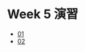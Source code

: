   # Week 5 演習

  - [01](https://colab.research.google.com/drive/1OJMgTeh040awu7m5bc5sMIFWvSsVoNos?usp=sharing)
  - [02](https://colab.research.google.com/drive/112vh_3sTLR04ealQVcZI2ds0F3-weVL8?usp=sharing)